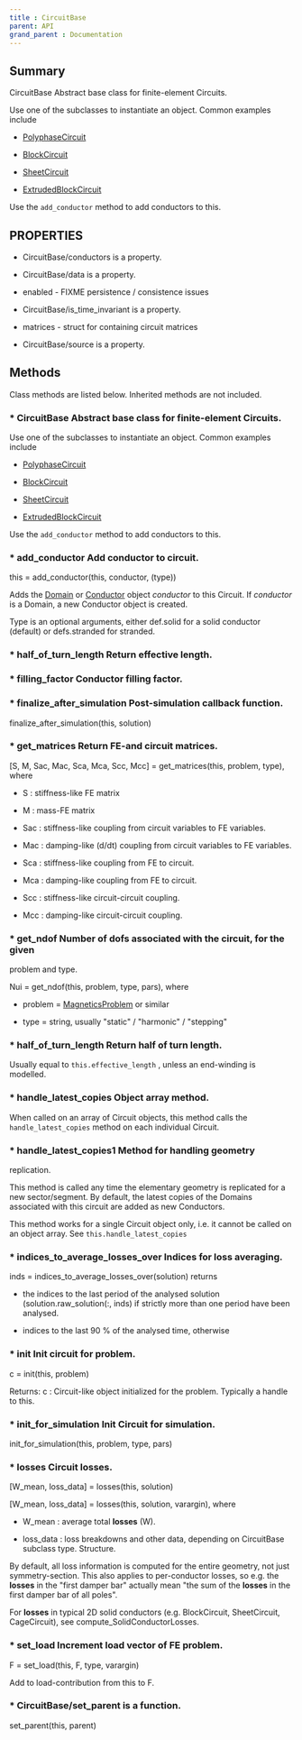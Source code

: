 ```yaml
---
title : CircuitBase
parent: API
grand_parent : Documentation
---
```

## Summary
CircuitBase Abstract base class for finite-element Circuits.

Use one of the subclasses to instantiate an object. Common examples
include

* [PolyphaseCircuit](PolyphaseCircuit.html)

* [BlockCircuit](BlockCircuit.html)

* [SheetCircuit](SheetCircuit.html)

* [ExtrudedBlockCircuit](ExtrudedBlockCircuit.html)

Use the `add_conductor`  method to add conductors to this.
## PROPERTIES
* CircuitBase/conductors is a property.

* CircuitBase/data is a property.

* enabled - FIXME persistence / consistence issues

* CircuitBase/is_time_invariant is a property.

* matrices - struct for containing circuit matrices

* CircuitBase/source is a property.

## Methods
Class methods are listed below. Inherited methods are not included.
### * CircuitBase Abstract base class for finite-element Circuits.

Use one of the subclasses to instantiate an object. Common examples
include

* [PolyphaseCircuit](PolyphaseCircuit.html)

* [BlockCircuit](BlockCircuit.html)

* [SheetCircuit](SheetCircuit.html)

* [ExtrudedBlockCircuit](ExtrudedBlockCircuit.html)

Use the `add_conductor`  method to add conductors to this.

### * add_conductor Add conductor to circuit.

this = add_conductor(this, conductor, (type))

Adds the [Domain](Domain.html) or [Conductor](Conductor.html) object *conductor*  to this
Circuit. If *conductor*  is a Domain, a new Conductor object
is created.

Type is an optional arguments, either def.solid for a solid
conductor (default) or defs.stranded for stranded.

### * half_of_turn_length Return effective length.

### * filling_factor Conductor filling factor.

### * finalize_after_simulation Post-simulation callback function.

finalize_after_simulation(this, solution)

### * get_matrices Return FE-and circuit matrices.

[S, M, Sac, Mac, Sca, Mca, Scc, Mcc] = get_matrices(this,
problem, type), where

* S : stiffness-like FE matrix

* M : mass-FE matrix

* Sac : stiffness-like coupling from circuit variables to
FE variables.

* Mac : damping-like (d/dt) coupling from circuit variables to
FE variables.

* Sca : stiffness-like coupling from FE to circuit.

* Mca : damping-like coupling from FE to circuit.

* Scc : stiffness-like circuit-circuit coupling.

* Mcc : damping-like circuit-circuit coupling.

### * get_ndof Number of dofs associated with the circuit, for the given
problem and type.

Nui = get_ndof(this, problem, type, pars), where

* problem = [MagneticsProblem](MagneticsProblem.html) or similar

* type = string, usually "static" / "harmonic" / "stepping"

### * half_of_turn_length Return half of turn length.

Usually equal to `this.effective_length` , unless an
end-winding is modelled.

### * handle_latest_copies Object array method.

When called on an array of Circuit objects, this method calls
the `handle_latest_copies`  method on each individual Circuit.

### * handle_latest_copies1 Method for handling geometry
replication.

This method is called any time the elementary geometry is
replicated for a new sector/segment. By default, the latest
copies of the Domains associated with this circuit are added
as new Conductors.

This method works for a single Circuit object only, i.e. it
cannot be called on an object array. See
`this.handle_latest_copies`

### * indices_to_average_losses_over Indices for loss averaging.

inds = indices_to_average_losses_over(solution) returns

* the indices to the last period of the analysed solution
(solution.raw_solution(:, inds)
if strictly more than one period have been analysed.

* indices to the last 90 % of the analysed time, otherwise

### * init Init circuit for problem.

c = init(this, problem)

Returns:
c : Circuit-like object initialized for the problem.
Typically a handle to this.

### * init_for_simulation Init Circuit for simulation.

init_for_simulation(this, problem, type, pars)

### * losses Circuit losses.

[W_mean, loss_data] = losses(this, solution)

[W_mean, loss_data] = losses(this, solution, varargin), where

* W_mean : average total **losses** (W).

* loss_data : loss breakdowns and other data, depending on
CircuitBase subclass type. Structure.

By default, all loss information is computed for the entire
geometry, not just symmetry-section. This also applies to
per-conductor losses, so e.g. the **losses** in the "first damper
bar" actually mean "the sum of the **losses** in the first damper bar
of all poles".

For **losses** in typical 2D solid conductors (e.g. BlockCircuit,
SheetCircuit, CageCircuit), see compute_SolidConductorLosses.

### * set_load Increment load vector of FE problem.

F = set_load(this, F, type, varargin)

Add to load-contribution from this to F.

### * CircuitBase/set_parent is a function.
set_parent(this, parent)

